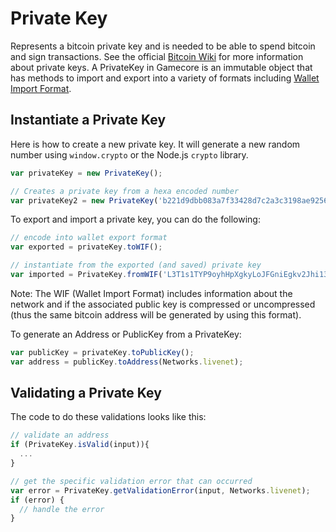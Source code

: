 # Private Key
Represents a bitcoin private key and is needed to be able to spend bitcoin and sign transactions. See the official [Bitcoin Wiki](https://en.bitcoin.it/wiki/Private_key) for more information about private keys. A PrivateKey in Gamecore is an immutable object that has methods to import and export into a variety of formats including [Wallet Import Format](https://en.bitcoin.it/wiki/Wallet_import_format).

## Instantiate a Private Key
Here is how to create a new private key. It will generate a new random number using `window.crypto` or the Node.js `crypto` library.

```javascript
var privateKey = new PrivateKey();

// Creates a private key from a hexa encoded number
var privateKey2 = new PrivateKey('b221d9dbb083a7f33428d7c2a3c3198ae925614d70210e28716ccaa7cd4ddb79');
```

To export and import a private key, you can do the following:

```javascript
// encode into wallet export format
var exported = privateKey.toWIF();

// instantiate from the exported (and saved) private key
var imported = PrivateKey.fromWIF('L3T1s1TYP9oyhHpXgkyLoJFGniEgkv2Jhi138d7R2yJ9F4QdDU2m');
```

Note: The WIF (Wallet Import Format) includes information about the network and if the associated public key is compressed or uncompressed (thus the same bitcoin address will be generated by using this format).

To generate an Address or PublicKey from a PrivateKey:

```javascript
var publicKey = privateKey.toPublicKey();
var address = publicKey.toAddress(Networks.livenet);
```

## Validating a Private Key
The code to do these validations looks like this:

```javascript
// validate an address
if (PrivateKey.isValid(input)){
  ...
}

// get the specific validation error that can occurred
var error = PrivateKey.getValidationError(input, Networks.livenet);
if (error) {
  // handle the error
}
```
